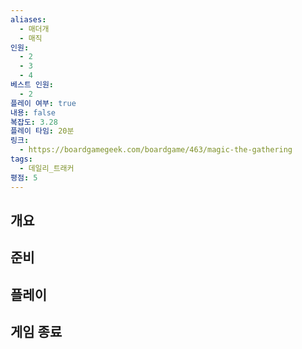 ```yaml
---
aliases:
  - 매더개
  - 매직
인원:
  - 2
  - 3
  - 4
베스트 인원:
  - 2
플레이 여부: true
내용: false
복잡도: 3.28
플레이 타임: 20분
링크:
  - https://boardgamegeek.com/boardgame/463/magic-the-gathering
tags:
  - 데일리_트래커
평점: 5
---
```

## 개요
## 준비
## 플레이
## 게임 종료